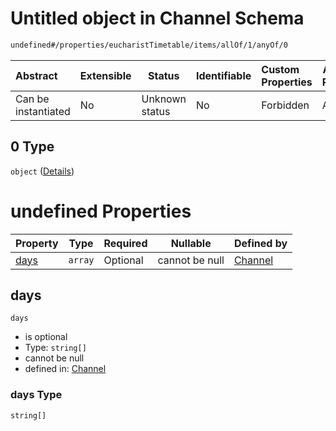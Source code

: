 # Untitled object in Channel Schema

```txt
undefined#/properties/eucharistTimetable/items/allOf/1/anyOf/0
```




| Abstract            | Extensible | Status         | Identifiable | Custom Properties | Additional Properties | Access Restrictions | Defined In                                                                 |
| :------------------ | ---------- | -------------- | ------------ | :---------------- | --------------------- | ------------------- | -------------------------------------------------------------------------- |
| Can be instantiated | No         | Unknown status | No           | Forbidden         | Allowed               | none                | [channel.schema.json\*](../out/channel.schema.json "open original schema") |

## 0 Type

`object` ([Details](channel-properties-eucharisttimetable-timetable-entry-allof-timetable-entry-date-descriptor-anyof-0.md))

# undefined Properties

| Property      | Type    | Required | Nullable       | Defined by                                                                                                                                                                                                         |
| :------------ | ------- | -------- | -------------- | :----------------------------------------------------------------------------------------------------------------------------------------------------------------------------------------------------------------- |
| [days](#days) | `array` | Optional | cannot be null | [Channel](channel-properties-eucharisttimetable-timetable-entry-allof-timetable-entry-date-descriptor-anyof-0-properties-days.md "undefined#/properties/eucharistTimetable/items/allOf/1/anyOf/0/properties/days") |

## days




`days`

-   is optional
-   Type: `string[]`
-   cannot be null
-   defined in: [Channel](channel-properties-eucharisttimetable-timetable-entry-allof-timetable-entry-date-descriptor-anyof-0-properties-days.md "undefined#/properties/eucharistTimetable/items/allOf/1/anyOf/0/properties/days")

### days Type

`string[]`
